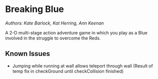# Breaking Blue
*Authors: Kate Barlock, Kat Herring, Ann Keenan*

A 2-D multi-stage action adventure game in which you play as a Blue involved in the struggle to overcome the Reds.


## Known Issues

- Jumping while running at wall allows teleport through wall (Result of temp fix in checkGround until checkCollision finished)
